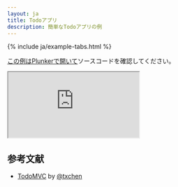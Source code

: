 ```yaml
---
layout: ja
title: Todoアプリ
description: 簡単なTodoアプリの例
---
```


{% include ja/example-tabs.html %}

[この例はPlunkerで開いて](https://riot.js.org/examples/plunker/?app=todo-app)ソースコードを確認してください。

<iframe src="https://riot.js.org/examples/todo-app/"></iframe>

## 参考文献

- [TodoMVC](http://todomvc.com/examples/riotjs/) by [@txchen](https://github.com/txchen)
